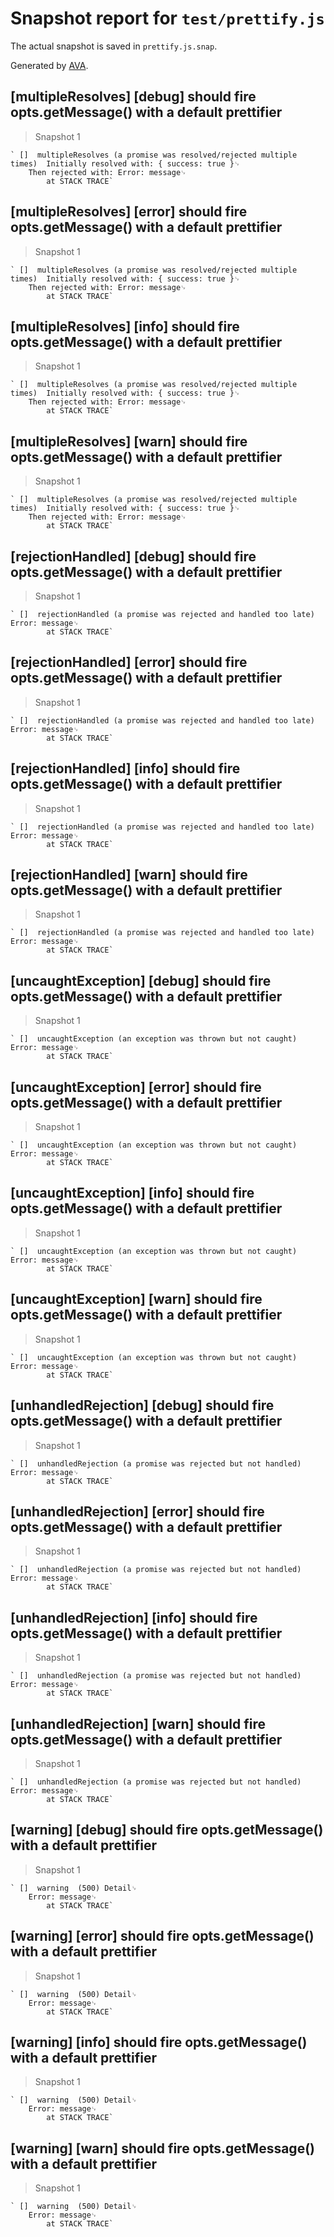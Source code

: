 # Snapshot report for `test/prettify.js`

The actual snapshot is saved in `prettify.js.snap`.

Generated by [AVA](https://ava.li).

## [multipleResolves] [debug] should fire opts.getMessage() with a default prettifier

> Snapshot 1

    ` []  multipleResolves (a promise was resolved/rejected multiple times)  Initially resolved with: { success: true }␊
        Then rejected with: Error: message␊
            at STACK TRACE`

## [multipleResolves] [error] should fire opts.getMessage() with a default prettifier

> Snapshot 1

    ` []  multipleResolves (a promise was resolved/rejected multiple times)  Initially resolved with: { success: true }␊
        Then rejected with: Error: message␊
            at STACK TRACE`

## [multipleResolves] [info] should fire opts.getMessage() with a default prettifier

> Snapshot 1

    ` []  multipleResolves (a promise was resolved/rejected multiple times)  Initially resolved with: { success: true }␊
        Then rejected with: Error: message␊
            at STACK TRACE`

## [multipleResolves] [warn] should fire opts.getMessage() with a default prettifier

> Snapshot 1

    ` []  multipleResolves (a promise was resolved/rejected multiple times)  Initially resolved with: { success: true }␊
        Then rejected with: Error: message␊
            at STACK TRACE`

## [rejectionHandled] [debug] should fire opts.getMessage() with a default prettifier

> Snapshot 1

    ` []  rejectionHandled (a promise was rejected and handled too late)  Error: message␊
            at STACK TRACE`

## [rejectionHandled] [error] should fire opts.getMessage() with a default prettifier

> Snapshot 1

    ` []  rejectionHandled (a promise was rejected and handled too late)  Error: message␊
            at STACK TRACE`

## [rejectionHandled] [info] should fire opts.getMessage() with a default prettifier

> Snapshot 1

    ` []  rejectionHandled (a promise was rejected and handled too late)  Error: message␊
            at STACK TRACE`

## [rejectionHandled] [warn] should fire opts.getMessage() with a default prettifier

> Snapshot 1

    ` []  rejectionHandled (a promise was rejected and handled too late)  Error: message␊
            at STACK TRACE`

## [uncaughtException] [debug] should fire opts.getMessage() with a default prettifier

> Snapshot 1

    ` []  uncaughtException (an exception was thrown but not caught)  Error: message␊
            at STACK TRACE`

## [uncaughtException] [error] should fire opts.getMessage() with a default prettifier

> Snapshot 1

    ` []  uncaughtException (an exception was thrown but not caught)  Error: message␊
            at STACK TRACE`

## [uncaughtException] [info] should fire opts.getMessage() with a default prettifier

> Snapshot 1

    ` []  uncaughtException (an exception was thrown but not caught)  Error: message␊
            at STACK TRACE`

## [uncaughtException] [warn] should fire opts.getMessage() with a default prettifier

> Snapshot 1

    ` []  uncaughtException (an exception was thrown but not caught)  Error: message␊
            at STACK TRACE`

## [unhandledRejection] [debug] should fire opts.getMessage() with a default prettifier

> Snapshot 1

    ` []  unhandledRejection (a promise was rejected but not handled)  Error: message␊
            at STACK TRACE`

## [unhandledRejection] [error] should fire opts.getMessage() with a default prettifier

> Snapshot 1

    ` []  unhandledRejection (a promise was rejected but not handled)  Error: message␊
            at STACK TRACE`

## [unhandledRejection] [info] should fire opts.getMessage() with a default prettifier

> Snapshot 1

    ` []  unhandledRejection (a promise was rejected but not handled)  Error: message␊
            at STACK TRACE`

## [unhandledRejection] [warn] should fire opts.getMessage() with a default prettifier

> Snapshot 1

    ` []  unhandledRejection (a promise was rejected but not handled)  Error: message␊
            at STACK TRACE`

## [warning] [debug] should fire opts.getMessage() with a default prettifier

> Snapshot 1

    ` []  warning  (500) Detail␊
        Error: message␊
            at STACK TRACE`

## [warning] [error] should fire opts.getMessage() with a default prettifier

> Snapshot 1

    ` []  warning  (500) Detail␊
        Error: message␊
            at STACK TRACE`

## [warning] [info] should fire opts.getMessage() with a default prettifier

> Snapshot 1

    ` []  warning  (500) Detail␊
        Error: message␊
            at STACK TRACE`

## [warning] [warn] should fire opts.getMessage() with a default prettifier

> Snapshot 1

    ` []  warning  (500) Detail␊
        Error: message␊
            at STACK TRACE`

